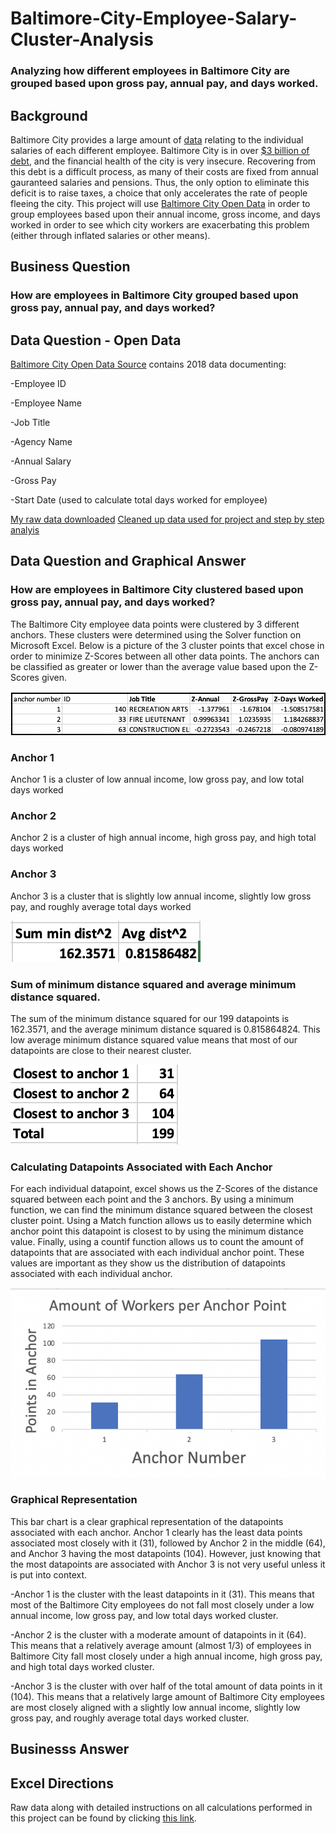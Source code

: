 # Baltimore-City-Employee-Salary-Cluster-Analysis
### Analyzing how different employees in Baltimore City are grouped based upon gross pay, annual pay, and days worked.

## Background
Baltimore City provides a large amount of [data](https://data.baltimorecity.gov/City-Government/Baltimore-City-Employees-Salaries/w28m-utix) relating to the individual salaries of each different employee. Baltimore City is in over [$3 billion of debt](https://www.mdpolicy.org/policyblog/detail/baltimores-economy-principles-for-recovery#:~:text=Baltimore%20was%2C%20of%20course%2C%20already,in%20terms%20of%20financial%20health.), and the financial health of the city is very insecure.  Recovering from this debt is a difficult process, as many of their costs are fixed from annual gauranteed salaries and pensions.  Thus, the only option to eliminate this deficit is to raise taxes, a choice that only accelerates the rate of people fleeing the city. This project will use [Baltimore City Open Data](https://data.baltimorecity.gov/City-Government/Baltimore-City-Employees-Salaries/w28m-utix) in order to group employees based upon their annual income, gross income, and days worked in order to see which city workers are exacerbating this problem (either through inflated salaries or other means).

## Business Question
### How are employees in Baltimore City grouped based upon gross pay, annual pay, and days worked?

## Data Question - Open Data
[Baltimore City Open Data Source](https://data.baltimorecity.gov/City-Government/Baltimore-City-Employees-Salaries/w28m-utix) contains 2018 data documenting:

-Employee ID

-Employee Name

-Job Title

-Agency Name

-Annual Salary

-Gross Pay

-Start Date (used to calculate total days worked for employee)

[My raw data downloaded](https://github.com/AdamShmanske/Baltimore-City-Employee-Salary-Cluster-Analysis/blob/main/Raw%20Data:Excel%20Directions%20MiniProject%233%20-%20Adam%20Shmanske.xls)
[Cleaned up data used for project and step by step analyis](https://github.com/AdamShmanske/Baltimore-City-Employee-Salary-Cluster-Analysis/blob/main/Miniproeject%233AdamShmanske.xlsx)


## Data Question and Graphical Answer
### How are employees in Baltimore City clustered based upon gross pay, annual pay, and days worked?

The Baltimore City employee data points were clustered by 3 different anchors.  These clusters were determined using the Solver function on Microsoft Excel.  Below is a picture of the 3 cluster points that excel chose in order to minimize Z-Scores between all other data points.  The anchors can be classified as greater or lower than the average value based upon the Z-Scores given. 

![alt text](https://github.com/AdamShmanske/Baltimore-City-Employee-Salary-Cluster-Analysis/blob/main/Screen%20Shot%202020-10-20%20at%201.50.14%20PM.png)

### Anchor 1
Anchor 1 is a cluster of low annual income, low gross pay, and low total days worked
### Anchor 2
Anchor 2 is a cluster of high annual income, high gross pay, and high total days worked
### Anchor 3
Anchor 3 is a cluster that is slightly low annual income, slightly low gross pay, and roughly average total days worked

![alt text](https://github.com/AdamShmanske/Baltimore-City-Employee-Salary-Cluster-Analysis/blob/main/Screen%20Shot%202020-10-20%20at%202.13.42%20PM.png)

### Sum of minimum distance squared and average minimum distance squared.
The sum of the minimum distance squared for our 199 datapoints is 162.3571, and the average minimum distance squared is 0.815864824.  This low average minimum distance squared value means that most of our datapoints are close to their nearest cluster.

![alt text](https://github.com/AdamShmanske/Baltimore-City-Employee-Salary-Cluster-Analysis/blob/main/Screen%20Shot%202020-10-20%20at%201.50.57%20PM.png)

### Calculating Datapoints Associated with Each Anchor
For each individual datapoint, excel shows us the Z-Scores of the distance squared between each point and the 3 anchors.  By using a minimum function, we can find the minimum distance squared between the closest cluster point.  Using a Match function allows us to easily determine which anchor point this datapoint is closest to by using the minimum distance value.  Finally, using a countif function allows us to count the amount of datapoints that are associated with each individual anchor point.  These values are important as they show us the distribution of datapoints associated with each individual anchor.   

![alt text](https://github.com/AdamShmanske/Baltimore-City-Employee-Salary-Cluster-Analysis/blob/main/Screen%20Shot%202020-10-20%20at%202.08.32%20PM.png)

### Graphical Representation
This bar chart is a clear graphical representation of the datapoints associated with each anchor.  Anchor 1 clearly has the least data points associated most closely with it (31), followed by Anchor 2 in the middle (64), and Anchor 3 having the most datapoints (104).  However, just knowing that the most datapoints are associated with Anchor 3 is not very useful unless it is put into context. 

-Anchor 1 is the cluster with the least datapoints in it (31).  This means that most of the Baltimore City employees do not fall most closely under a low annual income, low gross pay, and low total days worked cluster.

-Anchor 2 is the cluster with a moderate amount of datapoints in it (64).  This means that a relatively average amount (almost 1/3) of employees in Baltimore City fall most closely under a high annual income, high gross pay, and high total days worked cluster.

-Anchor 3 is the cluster with over half of the total amount of data points in it (104). This means that a relatively large amount of Baltimore City employees are most closely aligned with a slightly low annual income, slightly low gross pay, and roughly average total days worked cluster.

## Businesss Answer





## Excel Directions
Raw data along with detailed instructions on all calculations performed in this project can be found by clicking [this link](https://github.com/AdamShmanske/Baltimore-City-Employee-Salary-Cluster-Analysis/blob/main/Raw%20Data:Excel%20Directions%20MiniProject%233%20-%20Adam%20Shmanske.xls).
